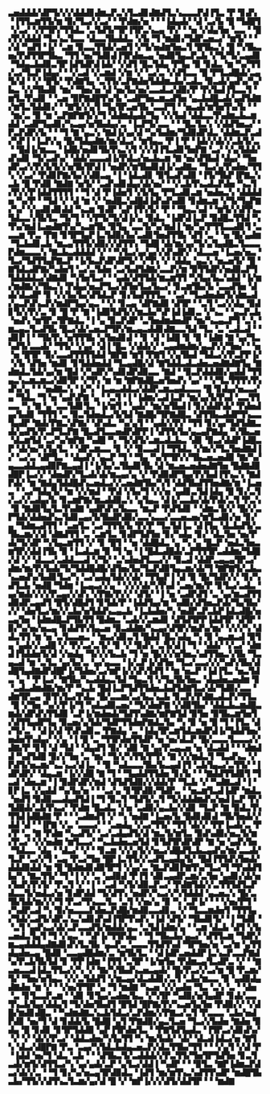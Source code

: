 ▃▅▟▟▟▞▟▛▜▞▞▞▟▟▟▊▟▆▃▛▃▚▜▃▟▊▟▇▟▜▃▚▃▃▃▛▟▐▜▃▝▛▝▊▟▚▝▐▜▜▃▆▜▜▞▆▝▉▞▜▃▞▞▃▞▝▝▛▟▆▞▅▝▝▝▐▟▄▟▞▝▟▝▃▞▙▝█▝▜▟█▜▝▞▃▞▝▞▛▜▛▞▜▜▟▃▝▃▜▟▜▞▜▛▐▜▛▃▚▃▄▝▛▞▝▝▅▝▞▟▄▜▅▝▃▃▝▝█▞▛▞▟▟▟▝▜▃▚▃▜▃▃▝▟▃▃▜▙▟▟▃▝▞▙▝▜▝▆▟▊▞▜▟▛▃▅▃▞▝▆▜▞▝▝▞▟▝▚▟▜▝▐▞▝▃▆▝▉▃▃▜▜▟▞▃▅▜▝▞▜▞▅▟▆▜▅▃▜▝█▜▙▃▚▝█▝▚▜▙▃▅▞▛▟▜▜▛▜▙▃▝▜▜▝▅▞▜▟▊▟▐▜▛▟▅▃▄▝▅▟▉▜▄▃▛▃▙▝▞▜▞▜▞▃▄▟▊▝▜▟▄▃▙▟▉▃▜▛▐▟▜▟▛▟▐▟▞▝▞▟▜▝█▃▜▟▄▝▛▜▄▝▉▝▊▟▃▝▆▝▚▞▜▜▞▃▞▜▃▛▐▟▄▞▝▝▞▃▟▝▞▃▆▟▝▞▆▝▞▝▃▞▃▝▞▟▜▃▃▝█▝▛▜▃▟█▟▞▃▄▜▞▟▝▝▞▝█▜▞▝▛▟▇▜▄▝▃▜▜▞▃▛▇▟▅▜▟▟▆▃▙▞▃▟▃▝▉▃▟▞▄▟▚▞▚▞▙▃▝▞▞▜▙▟▊▝▆▞▝▜▅▞▅▝▟▝▅▞▙▞▅▞▃▃▟▃▞▟▉▞▛▝▛▞▙▟▐▜▃▃▜▝▆▜▃▜▚▟▊▝▝▃▅▝▉▛▇▟█▜▚▞▙▝▃▟▛▜▅▃▆▃▟▜▅▝▄▃▙▟█▃▟▞▄▟▜▟▇▞▆▜▃▜▟▟▊▞▝▝▇▜▞▞▄▜▝▜▄▜▛▃▅▜▙▝▃▃▛▜▝▝▅▃▟▞▆▜▅▜▚▞▙▝▝▝▆▞▃▝▉▝▆▝▃▛▇▛▇▜▞▞▜▝▟▟▆▟▄▟▞▜▄▝▞▞▙▟▝▟▟▃▃▜▚▟▆▃▙▃▆▟▟▝▃▟▛▜▄▟▊▞▚▃▄▞▅▜▙▟▄▞▃▝▐▃▛▜▞▃▃▝▝▝█▃▜▃▚▝▞▟▟▜▅▃▞▝▛▃▛▟▛▞▙▝▝▝▜▝▇▝▄▃▚▝▇▟▐▞▄▞▟▝▚▞▙▟▆▞▜▟▉▟▛▟▃▝▟▟▆▃▛▃▟▞▚▛▐▝▐▃▛▞▄▝█▞▜▟▄▟▇▞▆▞▟▃▞▝▆▜▄▃▝▛▐▝▛▝▐▟▞▞▟▞▞▃▙▜▞▃▝▝█▟▐▞▆▃▃▝▐▟█▞▅▟▊▜▙▜▚▃▚▜▝▞▞▟▐▜▃▟▊▜▅▛▇▝▃▞▝▞▄▜▟▟▞▟▚▟▊▝▜▞▃▟▚▞▝▟▟▞▃▃▃▟▐▞▛▟▃▞▅▃▙▃▆▝▇▝▅▞▟▜▙▟▝▟▄▞▝▜▅▟▛▃▞▞▛▞▙▜▞▞▅▜▙▜▛▟▐▝▅▟▛▞▆▜▙▟▊▟▐▞▃▟▇▃▝▜▃▞▄▜▚▟▅▞▜▜▚▝▞▃▞▝▛▟▊▛▇▞▙▞▞▟▉▃▄▝▐▝▐▟▃▟▊▝▉▜▃▟▚▟▉▝▐▜▞▜▙▛▐▛▇▃▚▃▙▝█▝▛▟▉▝▇▟▇▝▅▜▞▝▃▟▚▟▊▟▄▞▟▞▅▞▝▝▞▃▙▜▚▃▟▃▛▟▅▝▚▃▜▞▛▞▞▛▐▟▟▜▜▜▜▝▝▜▝▟▝▛▐▟▅▜▝▞▙▜▄▝▛▜▃▟▊▃▆▝▅▟▅▃▚▝▟▟▟▟▅▝▚▞▛▝▝▜▟▝▞▝▟▝▆▝▞▝▅▟█▃▚▟█▟▐▟▚▟▚▟▉▝▊▟▆▃▆▝▞▜▞▜▄▛▇▞▚▞▝▞▄▟▊▟▊▟▟▝▚▃▆▝▊▟▛▝▄▛▐▜▚▜▞▝▛▝▝▜▄▃▚▟▝▝▆▜▞▞▟▜▚▃▜▟▃▃▚▜▙▜▃▝▜▞▜▝▝▞▛▜▞▜▞▟▐▞▄▝▉▟▃▝▐▟▛▟▐▃▛▝▉▟█▃▜▜▟▝▚▜▚▞▆▟▐▃▅▟▇▜▚▞▚▃▆▜▙▝▉▜▄▝▃▃▜▞▚▞▆▟▐▝▆▞▚▞▛▜▜▃▃▟▊▜▝▃▃▃▆▝▛▃▝▛▇▝▊▜▛▜▄▛▐▃▜▟▉▞▙▞▃▟▊▜▅▟▜▜▙▝▟▜▝▃▝▝▅▝█▞▄▟▆▝▜▃▙▟▊▃▙▝▆▃▄▜▜▜▞▟▉▞▞▟▜▜▚▝▜▟█▝▟▞▆▞▄▞▜▞▄▜▄▟█▃▜▃▃▃▛▟▆▃▃▃▚▝▇▃▙▃▟▟▟▟▝▞▝▝▚▜▃▞▄▞▄▞▞▟▚▟▛▞▝▟▃▃▅▝▐▃▅▞▅▃▝▜▃▞▜▟▜▜▄▛▇▃▛▝▐▞▙▃▛▟▛▟▛▜▞▝▞▜▚▝▞▝▟▟▄▝▄▃▚▝▅▃▅▜▞▝█▝▇▜▟▃▟▛▇▞▚▟▅▜▝▃▞▃▜▟▅▝▃▞▙▟▜▟▇▞▃▃▛▞▆▝▉▜▜▟▛▞▅▟▉▃▛▜▜▟▟▟▟▃▞▟▇▟▊▝▚▜▅▜▃▞▝▝▄▟▞▟▜▜▟▞▆▃▆▜▜▝▚▜▄▞▙▃▚▟▟▝▐▞▆▞▆▟▇▞▞▜▙▃▚▝▛▟▄▞▅▃▛▜▃▞▟▜▅▜▃▞▙▃▞▝▊▃▆▜▙▞▙▝▃▃▟▜▅▝▟▟▞▟▃▟▛▝▊▝▞▞▙▞▙▞▟▜▟▃▛▝▊▞▙▟▜▜▜▃▝▝▃▞▝▜▃▟▅▟▅▜▞▟▆▃▟▞▄▃▛▟▚▃▛▞▆▟▛▜▄▞▄▃▝▝▞▝▊▃▄▝▟▛▇▟▉▝▟▜▛▝▝▃▜▝▃▞▞▟▄▝▉▟▊▜▞▞▛▞▃▝▊▝█▝▛▝▇▝▐▟▉▜▟▜▞▞▆▃▙▞▚▛▐▟▐▟▊▃▝▞▚▃▝▝▄▃▛▃▙▝▅▟▚▝▆▜▛▃▜▛▇▟▃▝▐▝▄▝▉▃▛▟▛▝▃▜▅▟▆▟▅▟▛▝▆▞▚▃▄▃▛▜▝▃▚▝▆▃▄▃▜▃▟▜▙▝█▃▞▟▞▃▅▃▛▜▛▞▆▃▄▃▟▟▊▟▇▃▃▜▟▝▜▃▝▃▝▃▟▃▟▝▝▟▊▛▐▝▝▜▙▜▚▝▅▜▜▜▙▝▄▜▅▟▊▟▝▝▊▝▟▝▐▟█▝▊▝▉▝▐▟▇▝▇▝▄▞▜▃▚▟▜▞▃▃▟▞▝▜▜▞▝▞▄▞▝▟▐▝█▃▝▞▟▟▞▞▝▃▄▟▆▟▆▞▄▃▛▞▞▜▅▞▝▝▅▝▅▝█▜▛▝▉▞▃▃▟▜▜▜▜▟▟▝▇▛▇▝▆▜▝▛▇▜▝▞▄▜▙▟▝▜▟▃▞▞▛▃▛▛▐▞▝▞▙▝▟▜▅▝▆▟▊▝▊▜▟▟▅▟▟▝▜▃▄▟█▞▟▝▇▜▟▟▃▟▃▟▅▃▅▟▇▟▇▜▄▝▇▟▆▟▃▜▟▞▄▞▆▝█▟▝▞▚▟▛▞▚▟▊▟▛▟▉▃▃▝▇▟▝▝▉▃▛▟▟▟▉▞▄▟▟▝▜▜▄▃▚▃▆▃▆▃▞▟▉▜▛▝▞▜▚▝▆▝▆▝▇▛▇▟█▃▅▜▅▟▚▝▄▞▝▝▞▜▃▜▜▜▚▜▚▟▚▞▄▝▝▝▅▟▇▃▚▝▐▞▚▝▐▃▄▃▟▟▃▞▟▟▛▃▆▃▄▟▃▃▃▝█▝▊▟▄▞▅▃▃▞▄▝▜▟▃▝▜▝▅▝▄▟▚▛▇▝▄▝▝▃▜▝▐▝▐▟▆▞▃▟▐▃▛▝▆▞▄▞▙▜▚▟▝▃▃▜▜▃▃▝▚▝▇▝▄▝▃▃▜▟▊▜▃▝▐▞▆▜▝▝▄▟▞▝▆▞▅▜▙▟▐▝▊▞▟▟▛▟▞▝▛▟▅▟▄▞▙▟▊▝▜▜▜▝▃▝▉▃▜▟▅▟▃▞▙▜▟▝▇▟█▞▜▛▇▟█▃▝▟▜▜▙▃▟▟▛▜▚▃▃▜▄▟▛▝▇▟▞▛▇▃▚▛▇▞▝▟▚▟▃▝▚▞▄▜▝▝▄▟▞▞▛▞▝▜▜▝▊▞▄▞▜▟▜▟▇▃▟▞▄▟▜▞▛▃▛▜▃▛▇▝█▃▟▜▃▃▅▟▛▟▛▛▐▝▟▜▜▞▙▞▄▃▄▛▇▟▄▝▚▜▙▃▅▝▟▃▆▜▟▝▃▞▚▞▆▛▇▝▚▟█▝▚▝▜▞▟▜▞▃▆▃▟▃▙▃▝▟▊▝▉▃▞▟▟▛▐▟█▃▛▝▟▞▅▞▚▜▄▜▃▝▝▟▛▃▆▃▃▝▊▝▞▝▉▃▃▟▐▝▜▜▟▃▝▞▆▞▞▜▃▜▅▟▇▟▐▞▝▃▞▃▝▟▛▜▃▝▝▟▄▟▚▝▄▃▛▝▜▝▝▜▄▝▚▞▛▜▛▞▞▜▙▃▅▃▅▟▉▝▇▞▚▞▄▃▃▟▟▃▄▟▉▛▇▃▄▟▐▝▐▞▙▞▃▜▙▟▊▜▙▝▟▝▆▃▅▃▅▟▅▟▇▜▅▝█▟▇▟▉▟█▛▐▃▞▞▝▟▅▟▛▞▜▃▟▞▟▞▆▃▄▞▄▝▞▝▛▟▉▟▛▜▄▞▛▞▙▟▐▜▚▃▚▝▇▟▛▟▞▝▆▝▇▟▄▜▟▟█▟▚▃▅▟▃▞▞▃▅▟▇▜▙▞▚▜▝▟▟▜▙▟▜▜▅▟▇▞▆▝▐▃▅▃▝▝▃▞▜▟▄▜▞▝▆▝▞▞▆▟▝▝▛▟▝▞▙▞▜▝▞▞▅▝▄▟▊▃▜▟▐▟▄▝█▝▊▞▃▜▞▃▞▞▃▟▄▞▙▝▊▃▆▛▇▞▆▃▟▟▉▃▚▝▄▜▄▃▝▟▐▞▃▃▙▞▟▞▛▟▞▃▜▝▛▃▚▝▉▝▇▟▉▜▄▜▃▜▚▟▇▝▄▟▛▟▚▞▙▃▃▝▆▃▛▝▛▟▜▟▊▝▝▟▆▃▜▞▞▝█▞▞▃▛▜▟▞▟▟▅▟▚▃▜▟▊▃▄▞▙▜▙▟▛▟▉▞▃▃▚▃▃▞▃▃▅▃▅▞▆▜▃▟▊▞▅▝▊▞▄▝▜▟▆▃▟▜▜▝▝▃▅▜▃▝▃▞▜▜▜▞▙▝▛▞▛▝▜▃▜▟▐▃▝▟▐▜▄▝▟▃▙▟▜▞▃▜▙▃▆▞▞▟▝▟▇▟▜▜▝▃▝▃▆▜▃▝▊▟▛▜▟▜▅▝▊▞▚▟▄▝▊▞▝▟▃▜▅▝▅▞▛▟▞▜▞▟▛▝▚▜▄▃▆▜▜▝▞▝▊▝█▜▝▝▅▝▟▟█▟▃▝▄▝▚▝▄▝█▃▛▝▅▟▃▜▅▃▆▜▛▞▟▟▐▜▙▝▉▝▐▃▟▃▆▝▉▝▜▝▅▝▐▝█▟▃▟█▟▞▃▛▜▜▜▛▃▟▟▆▞▜▟█▞▟▝▞▝▟▃▃▞▃▟▟▃▃▟▝▞▜▞▝▃▚▟▅▟▜▃▃▞▞▝▉▃▟▝▟▟▛▃▄▃▄▜▛▃▞▟▆▞▆▞▛▞▙▟▞▜▞▜▟▟█▟█▞▟▜▅▞▙▞▜▃▛▟▉▜▄▃▆▞▟▞▜▝▇▛▇▜▞▃▙▃▚▃▅▟▚▞▙▟▊▜▃▞▚▝▃▞▄▟▄▜▟▞▞▟▞▝▜▜▄▛▐▝▟▝▉▝█▞▜▟▛▞▞▝▊▞▚▟▜▃▙▝▅▟█▝▜▟▆▝▐▃▄▃▞▞▄▝▝▞▞▞▟▞▚▜▚▟▝▃▅▞▆▞▛▝▊▜▃▞▃▟▃▝▄▞▆▟▞▞▞▞▛▃▄▞▞▟▚▝▞▛▇▞▛▞▞▝▟▜▞▝▐▝▅▝▃▟▛▟▜▝▃▝▄▞▆▃▟▜▜▟▉▟▛▃▄▟▜▝█▜▞▟█▟▜▝▊▜▟▞▛▝▐▟▟▜▄▞▆▝▚▟▉▞▟▜▅▃▛▟▞▜▄▜▙▞▞▞▝▟▅▜▃▞▆▞▞▃▙▞▅▜▟▟▚▃▄▃▙▝▐▃▙▟▅▞▚▝▅▟▛▃▛▃▙▛▐▟▃▟█▞▅▃▄▜▅▝▐▟▆▟█▃▛▜▙▜▜▝█▟▆▃▝▃▟▞▞▃▆▟▊▝▟▜▟▜▛▛▐▟▟▜▛▝▟▜▛▝▉▞▚▞▅▞▅▃▄▝▊▟▟▜▚▜▄▃▅▝▉▃▟▟▇▞▚▃▄▞▟▜▛▞▆▟▚▞▆▞▝▞▞▞▚▝▟▟▃▜▜▝▆▝▅▝▃▜▃▃▅▃▝▝▆▃▞▟▊▃▜▝█▟▟▝█▃▚▟▄▝▚▝▉▝▄▃▆▃▟▝▉▜▄▝▄▟▞▞▃▟█▝▞▝▛▞▃▞▃▜▞▝▊▝▞▝▉▟▚▝▃▜▞▟▐▝▜▝▝▟▟▞▝▞▃▞▝▟▆▟▐▜▟▟▅▜▞▟▝▞▅▟▄▝▜▞▞▞▙▃▙▝▜▝▅▝█▞▞▞▅▜▅▃▚▟▜▜▅▃▚▜▙▝▜▃▄▃▟▝▆▝▃▜▃▝▄▞▙▞▃▝▄▞▄▃▃▝▐▞▃▛▐▞▟▜▅▝▜▃▞▃▃▞▞▞▚▟▚▜▙▞▟▟█▜▄▟▇▟▛▟█▛▐▞▜▟▅▞▃▞▆▛▐▞▞▟▚▜▟▜▝▝▆▝▅▃▛▝▐▟▐▜▃▝▅▃▜▟▃▝▄▝▝▛▐▃▞▝▇▜▙▞▚▃▟▟▄▃▜▟▝▜▄▃▜▝▞▜▄▜▙▜▅▃▝▟▄▟▅▃▅▟▆▝▊▝▃▟▃▟▆▟▇▞▆▞▛▝▚▃▙▝█▟▐▃▛▜▟▜▜▟▅▃▙▟▜▟▇▜▃▞▟▞▜▟▉▞▃▃▝▟▆▜▛▃▄▝▉▜▚▜▃▞▛▟▃▝█▞▃▃▆▞▃▞▙▃▚▃▙▝▊▃▛▞▛▟▇▃▟▃▛▞▜▜▃▝█▝▞▜▅▝▚▞▞▛▐▞▜▝▚▟▃▟▉▃▅▞▝▜▞▟▅▛▇▝▞▟▉▜▙▞▝▟▟▃▙▃▆▟█▃▆▟▞▟▛▟▚▜▜▟▉▝▃▛▐▞▆▟▅▟▞▜▟▜▚▟▇▞▆▛▇▜▟▝▉▜▅▝▉▜▙▃▆▜▅▜▞▟▜▜▄▟▛▜▄▝▉▃▅▞▄▜▟▞▜▟▛▜▜▟▅▛▇▟▃▜▄▝▚▝▉▝▅▝█▝▜▝▐▜▃▝▟▞▜▞▃▝▝▟▐▞▟▝▛▟▚▟▊▃▝▛▇▟▄▝▃▝▐▟▄▜▛▃▆▜▟▃▆▟▛▟▐▞▜▟▟▜▅▞▅▟▅▜▚▟▄▞▝▞▄▝▐▝█▝▃▝▜▜▛▟▅▜▜▟▛▝▅▝▅▞▟▃▛▝█▞▃▃▃▜▃▃▃▞▞▟▇▞▛▝▊▜▝▟▝▜▟▝▝▟▄▟▜▝▉▞▝▟▉▝▇▝▄▞▛▃▄▃▅▝▅▝▟▃▟▟▝▝▝▟▆▟▟▝▚▟▜▟█▝▉▞▞▜▅▝▃▝▆▞▝▜▞▞▚▜▜▞▛▜▚▝▇▝▞▞▆▟▃▜▝▜▃▟▚▃▝▞▛▟▜▞▅▃▆▞▚▃▚▃▞▟▐▃▝▝▉▝▚▟▃▃▃▜▙▞▙▃▄▟▐▜▝▃▙▜▄▃▞▃▜▜▞▝▐▟▛▟▛▞▝▟▄▃▆▝▐▞▞▟█▝▇▝▜▝▝▜▄▟▟▜▜▟▅▝▊▞▙▝▝▝▇▟▟▜▜▟▉▜▝▜▃▟▝▟▅▃▆▝▐▝▉▟▛▟▛▞▆▟▝▟▜▟▜▟▉▞▞▟▟▞▛▝▜▃▙▝▞▝▚▟▇▃▟▝▐▝▊▛▐▃▝▞▄▟▟▝▚▞▙▞▅▝▝▝▃▞▄▝▊▜▛▟▉▞▜▟▛▃▝▝▅▃▆▜▃▟▐▟▛▝▆▟▃▝▅▟▜▝▉▟▉▃▃▟▄▟▜▟▐▝▜▝▉▃▜▝▜▟▜▞▃▜▝▜▞▟▟▟▆▟▚▞▅▟▐▃▛▝▛▞▜▟█▟▞▃▙▜▚▃▞▝▛▟▆▝█▃▟▃▝▞▅▝▃▟▉▞▄▃▙▞▞▟▊▝▜▃▛▝▇▝▉▟▃▜▚▜▜▟▐▟█▟▇▝▛▝▝▝▃▟▆▟▜▝▞▝▚▝▅▟▇▝▐▃▅▞▙▝█▟▊▟▊▟▝▜▙▜▅▟▞▞▟▟▝▟▝▝▐▛▇▝▞▃▝▃▃▃▞▝▝▃▅▟▄▝▞▃▞▜▜▞▝▜▜▝▟▞▞▝▛▛▐▃▟▞▃▝▛▞▛▝▃▝▇▝▛▟▆▝▚▃▟▜▞▝▃▞▃▟▄▟▜▞▟▝▆▃▜▞▆▜▃▝▉▟▚▟▉▞▅▃▜▞▆▞▛▃▞▝▞▞▅▟▆▝▆▜▃▃▞▝▚▃▙▟▅▃▅▜▟▝▊▜▟▜▛▟▛▟▛▝▇▝▅▝▄▟▚▜▅▝▜▟▃▃▝▟▄▝▝▟▃▞▝▞▝▝▊▃▆▝▞▞▄▜▞▞▅▃▞▟█▟▜▃▙▃▄▟▚▞▆▞▃▃▟▞▜▃▛▝▃▞▞▜▝▃▄▝▛▃▞▜▅▝█▛▐▃▜▜▞▞▃▟▜▃▄▟▄▜▞▝█▟▐▜▜▟▚▜▅▟▞▟▟▟▉▟▟▝▆▝█▝█▟▆▟▊▟▉▜▛▜▝▞▄▞▃▝▇▃▛▟▊▛▇▜▚▞▜▃▞▜▝▜▚▟▟▜▙▞▚▝▇▃▜▜▞▝▜▝▐▝▞▝▃▝▄▟▉▟▝▛▐▜▝▟▊▃▄▟▛▃▆▞▃▜▅▝▄▟▊▞▟▞▅▞▙▟▚▜▚▜▞▝▛▃▜▝▞▝▐▝▝▃▟▝▚▜▞▟▉▃▛▃▞▝▛▟▇▜▟▞▞▃▜▜▜▟▜▃▛▟▃▃▜▞▅▟▃▞▅▝▊▟▛▟▟▝▜▞▟▜▚▝▅▟▛▞▚▃▞▞▚▜▟▟▟▝▄▃▅▃▚▝█▞▃▜▙▜▟▞▆▞▞▞▜▝▛▃▞▜▚▃▃▜▃▝▃▜▝▞▅▞▄▝▉▝▚▝▃▛▐▞▝▝▝▞▅▞▛▜▝▞▚▟▛▃▟▝▚▝▉▞▅▃▃▃▛▟▅▃▛▟█▞▆▟▉▃▃▟▊▃▝▞▝▜▃▃▆▟▅▜▝▜▜▜▄▞▜▟▞▃▟▜▞▟▛▃▚▃▚▟▊▟▚▟▐▜▛▜▚▟▚▝▐▟▝▟▜▞▝▜▙▟▊▜▞▝▐▝▜▟▊▝▝▃▜▝▄▟▚▃▞▟▞▃▛▃▃▟▜▞▆▟▟▞▄▃▝▃▜▟▐▟▆▞▄▝▝▃▆▝▟▃▙▝▟▜▝▞▙▃▅▟▃▜▄▜▝▜▝▞▄▃▝▝▚▛▐▞▜▜▛▟▄▝▝▜▝▜▙▃▙▞▄▃▞▝▟▜▜▃▆▝▜▟▛▞▆▃▄▟▟▟▄▟▇▟▊▟▚▜▃▜▙▝▄▃▛▃▝▃▃▃▜▜▟▜▚▟▝▜▛▜▅▞▅▝▃▞▆▝▄▜▜▟▄▟▅▃▄▝█▟▉▝▃▃▄▟█▟▆▞▃▝▆▜▙▜▃▝▝▟▐▟▛▃▅▟▟▛▐▃▚▃▛▃▃▛▇▟▚▞▛▃▙▜▙▜▟▝▊▝▛▛▐▟▆▝▐▜▜▝▃▜▛▝▐▞▆▜▅▝▛▟▆▃▄▜▃▟▛▃▝▞▝▝▇▃▅▃▃▟▐▟▃▜▜▃▞▞▚▝▞▝▇▞▚▜▙▟▚▃▅▃▄▟▞▝█▞▛▃▞▞▃▞▆▝█▝▛▃▆▞▜▞▝▜▅▞▅▜▄▃▝▞▞▃▜▟▟▜▝▞▆▃▄▞▟▃▟▟▊▞▃▜▝▃▙▞▆▃▃▝▉▝▄▟▉▟▄▟▇▟▅▝▆▝▞▝▝▞▅▞▛▜▛▝▄▝▜▝▆▟▇▝▚▃▅▝▞▞▄▟▅▝▜▃▝▃▚▝▃▝▝▟▅▝▃▝▊▜▃▃▛▃▆▝▝▟▊▝▊▜▄▞▃▟▅▞▙▃▝▞▚▜▛▝▚▟▉▞▅▜▄▟▛▝▊▟▞▃▃▜▚▃▙▜▄▞▟▟▄▜▝▜▞▟▅▜▙▟▜▝█▜▟▝█▛▇▞▛▞▚▃▅▜▄▜▅▝▛▟▉▞▞▝▞▟█▞▆▟▊▟█▃▝▝▚▟▆▟▇▃▚▃▙▜▟▃▞▃▛▟▆▞▞▛▇▃▞▃▜▝▛▃▃▃▝▃▙▞▅▟▛▟▊▝▅▞▜▝▟▝▊▟▟▞▙▝█▟█▝▄▜▝▛▇▟▉▞▄▃▜▃▅▝▜▃▞▞▙▟▅▝▇▟▅▝▉▟▄▝█▝▊▟▊▝▊▜▛▜▟▟▉▝▄▛▐▜▛▟▅▜▃▝▝▛▇▜▟▜▄▟▃▝▐▜▛▃▞▟▊▟▚▞▝▞▝▞▝▟▞▞▛▃▞▝▟▟▃▟▅▞▚▜▄▜▜▝▚▝▆▞▙▟▞▝▟▞▝▟▃▟▐▟▃▞▅▝▇▜▚▝▟▃▞▟█▛▇▝▛▃▝▃▄▞▚▜▟▃▙▟▄▃▅▃▛▞▟▃▜▜▙▞▜▜▝▝▝▞▄▜▝▞▟▝▛▝▐▟▟▝▅▞▜▝▟▃▝▃▙▝▝▝▟▜▙▃▜▞▃▟▟▟▞▞▛▃▜▜▞▜▅▜▛▜▟▜▅▝▊▃▜▃▟▞▆▜▞▟▜▜▃▞▚▝▄▞▄▟▞▃▛▝▄▜▃▞▟▟▐▝▚▟▛▝▝▝▉▜▃▝▇▛▐▟▆▃▛▟▃▞▟▞▞▃▝▝▜▝▊▞▚▞▅▃▄▜▛▟▉▟▃▝▐▟▜▝▆▞▆▜▚▃▚▟▜▜▚▟▛▝▆▟█▜▙▃▙▞▜▜▞▞▟▜▚▃▜▃▆▞▄▞▟▝█▝▞▝▆▛▐▞▞▞▟▜▞▟▟▜▛▝▝▝▆▟▇
